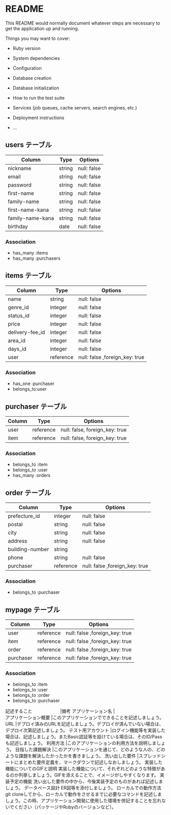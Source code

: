 # README

This README would normally document whatever steps are necessary to get the
application up and running.

Things you may want to cover:

* Ruby version

* System dependencies

* Configuration

* Database creation

* Database initialization

* How to run the test suite

* Services (job queues, cache servers, search engines, etc.)

* Deployment instructions

* ...

## users テーブル

| Column             | Type     | Options     |
| ------------------ | -------- | ----------- |
| nickname           | string   | null: false |
| email              | string   | null: false |
| password           | string   | null: false |
| first-name         | string   | null: false |
| family-name        | string   | null: false |
| first-name-kana    | string   | null: false |
| family-name-kana   | string   | null: false |
| birthday           | date     | null: false |

### Association

- has_many :items
- has_many :purchasers

## items テーブル

| Column          | Type       | Options                       |
| --------------- | ---------- | ----------------------------- |
| name            | string     | null: false                   |
| genre_id        | integer    | null: false                   |
| status_id       | integer    | null: false                   |
| price           | integer    | null: false                   |
| delivery-fee_id | integer    | null: false                   |
| area_id         | integer    | null: false                   |
| days_id         | integer    | null: false                   |
| user            | reference  | null: false ,foreign_key: true|

### Association

- has_one :purchaser
- belongs_to:user

##  purchaser テーブル

| Column | Type      | Options                        |
| ------ | --------- | ------------------------------ |
| user   | reference | null: false, foreign_key: true |
| item   | reference | null: false, foreign_key: true |

### Association

- belongs_to :item
- belongs_to :user
- has_many :orders

## order テーブル

| Column          | Type      | Options                        |
| --------------- | --------- | ------------------------------ |
| prefecture_id   | integer   | null: false                    |
| postal          | string    | null: false                    |
| city            | string    | null: false                    |
| address         | string    | null: false                    |
| building-number | string    |                                |
| phone           | string    | null: false                    |
| purchaser       | reference | null: false ,foreign_key: true |


### Association
- belongs_to :purchaser

## mypage テーブル

| Column          | Type      | Options                        |
| --------------- | --------- | ------------------------------ |
| user            | reference | null: false ,foreign_key: true |
| item            | reference | null: false ,foreign_key: true |
| order           | reference | null: false ,foreign_key: true |
| purchaser       | reference | null: false ,foreign_key: true |

### Association

- belongs_to :item
- belongs_to :user
- belongs_to :order
- belongs_to :purchaser


記述すること	　　　　　　|備考
アプリケーション名       |	
アプリケーション概要      |このアプリケーションでできることを記述しましょう。
URL	                  |デプロイ済みのURLを記述しましょう。デプロイが済んでいない場合は、デプロイ次第記述しましょう。
テスト用アカウント	     |ログイン機能等を実装した場合は、記述しましょう。またBasic認証等を設けている場合は、そのID/Passも記述しましょう。
利用方法	             |このアプリケーションの利用方法を説明しましょう。
目指した課題解決	      |このアプリケーションを通じて、どのような人の、どのような課題を解決したかったかを書きましょう。
洗い出した要件	        |スプレッドシートにまとめた要件定義を、マークダウンで記述しなおしましょう。
実装した機能についてのGIFと説明	実装した機能について、それぞれどのような特徴があるのか列挙しましょう。GIFを添えることで、イメージがしやすくなります。
実装予定の機能	洗い出した要件の中から、今後実装予定のものがあれば記述しましょう。
データベース設計	ER図等を添付しましょう。
ローカルでの動作方法	git cloneしてから、ローカルで動作をさせるまでに必要なコマンドを記述しましょう。この時、アプリケーション開発に使用した環境を併記することを忘れないでください（パッケージやRubyのバージョンなど）。


